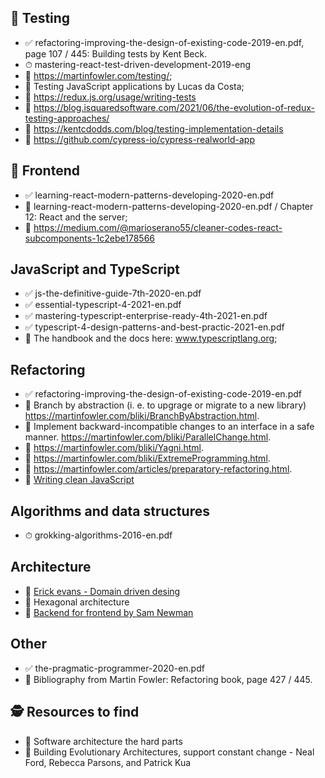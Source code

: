 ## 🧪 Testing
- ✅ refactoring-improving-the-design-of-existing-code-2019-en.pdf, page 107 / 445: Building tests by Kent Beck.
- ⏱ mastering-react-test-driven-development-2019-eng
- 🎁 https://martinfowler.com/testing/;
- 🎁 Testing JavaScript applications by Lucas da Costa;
- 🎁 https://redux.js.org/usage/writing-tests
- 🎁 https://blog.isquaredsoftware.com/2021/06/the-evolution-of-redux-testing-approaches/
- 🎁 https://kentcdodds.com/blog/testing-implementation-details
- 🎁 https://github.com/cypress-io/cypress-realworld-app

## 🍹 Frontend
- ✅ learning-react-modern-patterns-developing-2020-en.pdf
- 🎁 learning-react-modern-patterns-developing-2020-en.pdf / Chapter 12: React and the server;
- 🎁 https://medium.com/@marioserano55/cleaner-codes-react-subcomponents-1c2ebe178566

## JavaScript and TypeScript
- ✅ js-the-definitive-guide-7th-2020-en.pdf
- ✅ essential-typescript-4-2021-en.pdf
- ✅ mastering-typescript-enterprise-ready-4th-2021-en.pdf
- ✅ typescript-4-design-patterns-and-best-practic-2021-en.pdf
- 🎁 The handbook and the docs here: www.typescriptlang.org;

## Refactoring
- ✅ refactoring-improving-the-design-of-existing-code-2019-en.pdf
- 🎁 Branch by abstraction (i. e. to upgrage or migrate to a new library) https://martinfowler.com/bliki/BranchByAbstraction.html.
- 🎁 Implement backward-incompatible changes to an interface in a safe manner. https://martinfowler.com/bliki/ParallelChange.html.
- 🎁 https://martinfowler.com/bliki/Yagni.html.
- 🎁 https://martinfowler.com/bliki/ExtremeProgramming.html.
- 🎁 https://martinfowler.com/articles/preparatory-refactoring.html.
- 🎁 [Writing clean JavaScript](https://medium.com/geekculture/writing-clean-javascript-es6-edition-834e83abc746)

## Algorithms and data structures
- ⏱ grokking-algorithms-2016-en.pdf

## Architecture
- 🎁 [Erick evans - Domain driven desing](https://books.google.ge/books?id=hHBf4YxMnWMC&printsec=copyright&redir_esc=y#v=onepage&q&f=false)
- 🎁 Hexagonal architecture
- 🎁 [Backend for frontend by Sam Newman](https://samnewman.io/patterns/architectural/bff/)

## Other
- ✅ the-pragmatic-programmer-2020-en.pdf
- 🎁 Bibliography from Martin Fowler: Refactoring book, page 427 / 445.

## 🕵 Resources to find
- 🎁 Software architecture the hard parts
- 🎁 Building Evolutionary Architectures, support constant change - Neal Ford, Rebecca Parsons, and Patrick Kua
